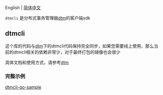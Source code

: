 English | [简体中文](./README-cn.md)

`dtmcli` 是分布式事务管理器[dtm](https://github.com/dtm-labs/dtm)的客户端sdk

## dtmcli

这个库的代码与[dtm](https://github.com/dtm-labs/dtm)下的dtmcli代码保持完全同步，如果您需要线上使用，那么当前的dtmcli相关的依赖非常少，对于最终打包的镜像也会很少

具体文档和使用方式，请参考[dtm](https://github.com/dtm-labs/dtm)

### 完整示例

[dtmcli-go-sample](https://github.com/dtm-labs/dtmcli-go-sample)

